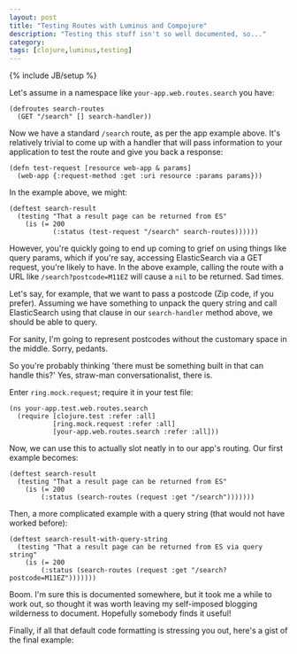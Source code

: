 ```yaml
---
layout: post
title: "Testing Routes with Luminus and Compojure"
description: "Testing this stuff isn't so well documented, so..."
category: 
tags: [clojure,luminus,testing]
---
```

{% include JB/setup %}

Let's assume in a namespace like `your-app.web.routes.search` you have:

```
(defroutes search-routes
  (GET "/search" [] search-handler))
```

Now we have a standard `/search` route, as per the app example above. It's relatively trivial to come up with a handler that will pass information to your application to test the route and give you back a response:

```
(defn test-request [resource web-app & params]
  (web-app {:request-method :get :uri resource :params params}))
```

In the example above, we might:

```
(deftest search-result
  (testing "That a result page can be returned from ES"
    (is (= 200
           (:status (test-request "/search" search-routes))))))
```

However, you're quickly going to end up coming to grief on using things like query params, which if you're say, accessing ElasticSearch via a GET request, you're likely to have. In the above example, calling the route with a URL like `/search?postcode=M11EZ` will cause a `nil` to be returned. Sad times.

Let's say, for example, that we want to pass a postcode (Zip code, if you prefer). Assuming we have something to unpack the query string and call ElasticSearch using that clause in our `search-handler` method above, we should be able to query.

For sanity, I'm going to represent postcodes without the customary space in the middle. Sorry, pedants.

So you're probably thinking 'there must be something built in that can handle this?' Yes, straw-man conversationalist, there is.

Enter `ring.mock.request`; require it in your test file:

```
(ns your-app.test.web.routes.search
  (require [clojure.test :refer :all]
           [ring.mock.request :refer :all]
           [your-app.web.routes.search :refer :all]))
```

Now, we can use this to actually slot neatly in to our app's routing. Our first example becomes:

```
(deftest search-result
  (testing "That a result page can be returned from ES"
    (is (= 200
        (:status (search-routes (request :get "/search")))))))
```

Then, a more complicated example with a query string (that would not have worked before):

```
(deftest search-result-with-query-string
  (testing "That a result page can be returned from ES via query string"
    (is (= 200
        (:status (search-routes (request :get "/search?postcode=M11EZ")))))))
```

Boom. I'm sure this is documented somewhere, but it took me a while to work out, so thought it was worth leaving my self-imposed blogging wilderness to document. Hopefully somebody finds it useful!

Finally, if all that default code formatting is stressing you out, here's a gist of the final example:

<script src="https://gist.github.com/the-frey/f11583c388f8875b9f04775abcfa9538.js"></script>


